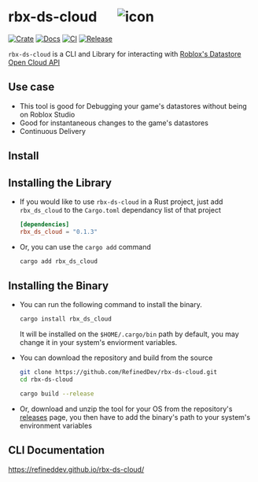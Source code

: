 # rbx-ds-cloud &emsp; ![icon](https://user-images.githubusercontent.com/74603055/183870065-2fe503dd-07b6-4d4a-9fa5-bc02fe580cbc.jpg)

[![Crate](https://img.shields.io/crates/v/rbx-ds-cloud.svg)](https://crates.io/crates/rbx-ds-cloud)
[![Docs](https://docs.rs/rbx-ds-cloud/badge.svg)](https://docs.rs/rbx-ds-cloud)
[![CI](https://github.com/RefinedDev/rbx-ds-cloud/actions/workflows/ci.yaml/badge.svg)](https://github.com/RefinedDev/rbx-ds-cloud/actions/workflows/ci.yaml)
[![Release](https://github.com/RefinedDev/rbx-ds-cloud/actions/workflows/release.yaml/badge.svg)](https://github.com/RefinedDev/rbx-ds-cloud/actions/workflows/release.yaml)

`rbx-ds-cloud` is a CLI and Library for interacting with [Roblox's Datastore Open Cloud API](https://create.roblox.com/docs/open-cloud/data-store-api)

## Use case

- This tool is good for Debugging your game's datastores without being on Roblox Studio
- Good for instantaneous changes to the game's datastores
- Continuous Delivery

## Install

## Installing the Library

- If you would like to use `rbx-ds-cloud` in a Rust project, just add `rbx_ds_cloud` to the `Cargo.toml` dependancy list of that project

    ```toml
    [dependencies]
    rbx_ds_cloud = "0.1.3"
    ```

- Or, you can use the `cargo add` command

    ```sh
    cargo add rbx_ds_cloud
    ```

## Installing the Binary

- You can run the following command to install the binary.

    ```sh
    cargo install rbx_ds_cloud
    ```

    It will be installed on the `$HOME/.cargo/bin` path by default, you may change it in your system's enviorment variables.

- You can download the repository and build from the source

    ```sh
    git clone https://github.com/RefinedDev/rbx-ds-cloud.git
    cd rbx-ds-cloud

    cargo build --release
    ```

- Or, download and unzip the tool for your OS from the repository's [releases](https://github.com/RefinedDev/rbx-ds-cloud/releases) page, you then have to add the binary's path to your system's environment variables

## CLI Documentation

<https://refineddev.github.io/rbx-ds-cloud/>
